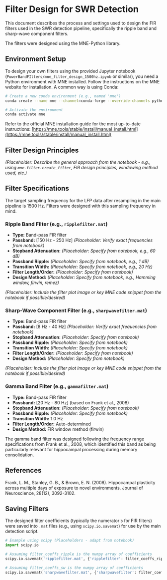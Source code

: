 # Filter Design for SWR Detection

This document describes the process and settings used to design the FIR filters used in the SWR detection pipeline, specifically the ripple band and sharp-wave component filters.

The filters were designed using the MNE-Python library.

## Environment Setup

To design your own filters using the provided Jupyter notebook (`PowerBandFIlters/mne_filter_design_1500hz.ipynb` or similar), you need a Python environment with MNE installed. Follow the instructions on the MNE website for installation. A common way is using Conda:

```bash
# Create a new conda environment (e.g., named 'mne')
conda create --name mne --channel=conda-forge --override-channels python=3.9 mne matplotlib scipy notebook ipython pandas

# Activate the environment
conda activate mne
```

Refer to the official MNE installation guide for the most up-to-date instructions: [https://mne.tools/stable/install/manual_install.html](https://mne.tools/stable/install/manual_install.html)

## Filter Design Principles

*(Placeholder: Describe the general approach from the notebook - e.g., using `mne.filter.create_filter`, FIR design principles, windowing method used, etc.)*

## Filter Specifications

The target sampling frequency for the LFP data after resampling in the main pipeline is 1500 Hz. Filters were designed with this sampling frequency in mind.

### Ripple Band Filter (e.g., `ripplefilter.mat`)

*   **Type:** Band-pass FIR filter
*   **Passband:** [150 Hz - 250 Hz] *(Placeholder: Verify exact frequencies from notebook)*
*   **Stopband Attenuation:** *(Placeholder: Specify from notebook, e.g., 60 dB)*
*   **Passband Ripple:** *(Placeholder: Specify from notebook, e.g., 1 dB)*
*   **Transition Width:** *(Placeholder: Specify from notebook, e.g., 20 Hz)*
*   **Filter Length/Order:** *(Placeholder: Specify from notebook)*
*   **Design Method:** *(Placeholder: Specify from notebook, e.g., Hamming window, firwin, remez)*

*(Placeholder: Include the filter plot image or key MNE code snippet from the notebook if possible/desired)*

### Sharp-Wave Component Filter (e.g., `sharpwavefilter.mat`)

*   **Type:** Band-pass FIR filter
*   **Passband:** [8 Hz - 40 Hz] *(Placeholder: Verify exact frequencies from notebook)*
*   **Stopband Attenuation:** *(Placeholder: Specify from notebook)*
*   **Passband Ripple:** *(Placeholder: Specify from notebook)*
*   **Transition Width:** *(Placeholder: Specify from notebook)*
*   **Filter Length/Order:** *(Placeholder: Specify from notebook)*
*   **Design Method:** *(Placeholder: Specify from notebook)*

*(Placeholder: Include the filter plot image or key MNE code snippet from the notebook if possible/desired)*

### Gamma Band Filter (e.g., `gammafilter.mat`)

*   **Type:** Band-pass FIR filter
*   **Passband:** [20 Hz - 80 Hz] (based on Frank et al., 2008)
*   **Stopband Attenuation:** *(Placeholder: Specify from notebook)*
*   **Passband Ripple:** *(Placeholder: Specify from notebook)*
*   **Transition Width:** 1.0 Hz
*   **Filter Length/Order:** Auto-determined
*   **Design Method:** FIR window method (firwin)

The gamma band filter was designed following the frequency range specifications from Frank et al., 2008, which identified this band as being particularly relevant for hippocampal processing during memory consolidation.

## References

Frank, L. M., Stanley, G. B., & Brown, E. N. (2008). Hippocampal plasticity across multiple days of exposure to novel environments. Journal of Neuroscience, 28(12), 3092-3102.

## Saving Filters

The designed filter coefficients (typically the numerator `b` for FIR filters) were saved into `.mat` files (e.g., using `scipy.io.savemat`) for use by the main detection script.

```python
# Example using scipy (Placeholders - adapt from notebook)
import scipy.io

# Assuming filter_coeffs_ripple is the numpy array of coefficients
scipy.io.savemat('ripplefilter.mat', {'ripplefilter': filter_coeffs_ripple})

# Assuming filter_coeffs_sw is the numpy array of coefficients
scipy.io.savemat('sharpwavefilter.mat', {'sharpwavefilter': filter_coeffs_sw})
``` 
